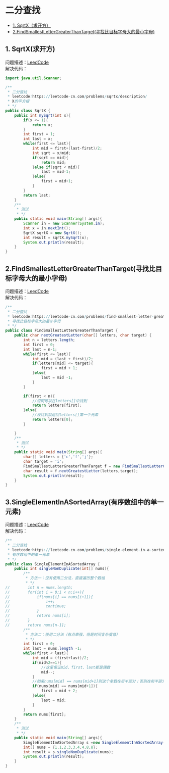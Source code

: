# 二分查找
* [1. SqrtX（求开方）](https://github.com/Hi-world-DF/Interview-knowledge-points/blob/master/LeetCode/binarySearch.md#1-sqrtx%E6%B1%82%E5%BC%80%E6%96%B9)
* [2.FindSmallestLetterGreaterThanTarget(寻找比目标字母大的最小字母)](https://github.com/Hi-world-DF/Interview-knowledge-points/blob/master/LeetCode/binarySearch.md#2findsmallestlettergreaterthantarget%E5%AF%BB%E6%89%BE%E6%AF%94%E7%9B%AE%E6%A0%87%E5%AD%97%E6%AF%8D%E5%A4%A7%E7%9A%84%E6%9C%80%E5%B0%8F%E5%AD%97%E6%AF%8D)

## 1. SqrtX(求开方)
问题描述：[LeedCode](https://leetcode-cn.com/problems/sqrtx/description/)   
解决代码：
``` java
import java.util.Scanner;

/**
 * 二分查找
 * leetcode:https://leetcode-cn.com/problems/sqrtx/description/
 * X的平方根
 * */
public class SqrtX {
    public int mySqrt(int x){
        if(x <= 1){
            return x;
        }
        int first = 1;
        int last = x;
        while(first <= last){
            int mid = first+(last-first)/2;
            int sqrt = x/mid;
            if(sqrt == mid){
                return mid;
            }else if(sqrt < mid){
                last = mid-1;
            }else{
                first = mid+1;
            }
        }
        return last;
    }
    /**
     * 测试
     * */
    public static void main(String[] args){
        Scanner in = new Scanner(System.in);
        int x = in.nextInt();
        SqrtX sqrtX = new SqrtX();
        int result = sqrtX.mySqrt(x);
        System.out.println(result);
    }
}
```

## 2.FindSmallestLetterGreaterThanTarget(寻找比目标字母大的最小字母)
问题描述：[LeedCode](https://leetcode-cn.com/problems/find-smallest-letter-greater-than-target/)   
解决代码：
``` java
/**
 * 二分查找
 * leetcode:https://leetcode-cn.com/problems/find-smallest-letter-greater-than-target/
 * 寻找比目标字母大的最小字母
 * */
public class FindSmallestLetterGreaterThanTarget {
    public char nextGreatestLetter(char[] letters, char target) {
        int n = letters.length;
        int first = 0;
        int last = n-1;
        while(first <= last){
            int mid = (last + first)/2;
            if(letters[mid] <= target){
                first = mid + 1;
            }else{
                last = mid -1;
            }
        }

        if(first < n){
            //说明可以在letters[]中找到
            return letters[first];
        }else{
            //没找到就返回letters[]第一个元素
            return letters[0];
        }

    }
    /**
     * 测试
     * */
    public static void main(String[] args){
        char[] letters = {'c','f','j'};
        char target = 'i';
        FindSmallestLetterGreaterThanTarget f = new FindSmallestLetterGreaterThanTarget();
        char result = f.nextGreatestLetter(letters,target);
        System.out.println(result);
    }
}
```

## 3.SingleElementInASortedArray(有序数组中的单一元素)
问题描述：[LeedCode](https://leetcode-cn.com/problems/single-element-in-a-sorted-array/description/)   
解决代码：
``` java
/**
 * 二分查找
 * leetcode:https://leetcode-cn.com/problems/single-element-in-a-sorted-array/description/
 * 有序数组中的单一元素
 * */
public class SingleElementInASortedArray {
    public int singleNonDuplicate(int[] nums){
        /**
         * 方法一：没有使用二分法，直接遍历整个数组
         * */
//        int n = nums.length;
//        for(int i = 0;i < n;i++){
//            if(nums[i] == nums[i+1]){
//                i++;
//                continue;
//            }
//            return nums[i];
//        }
//        return nums[n-1];
        /**
         * 方法二：使用二分法（有点牵强，但是时间复杂度低）
         * */
        int first = 0;
        int last = nums.length -1;
        while(first < last){
            int mid = (first+last)/2;
            if(mid%2==1){
                //这里保证mid、first、last都是偶数
                mid--;
            }
            //如果nums[mid] == nums[mid+1]则这个单数在后半部分；否则在前半部分
            if(nums[mid] == nums[mid+1]){
                first = mid + 2;
            }else{
                last = mid;
            }
        }
        return nums[first];
    }
    /**
     * 测试
     * */
    public static void main(String[] args){
        SingleElementInASortedArray s =new SingleElementInASortedArray();
        int[] nums = {1,1,2,3,3,4,4,8,8};
        int result = s.singleNonDuplicate(nums);
        System.out.println(result);
    }
}
```
